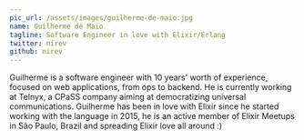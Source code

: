 ```yaml
---
pic_url: /assets/images/guilherme-de-maio.jpg
name: Guilherme de Maio
tagline: Software Engineer in love with Elixir/Erlang
twitter: nirev
github: nirev
---
```


Guilherme is a software engineer with 10 years' worth of experience, focused on web applications, from ops to backend. He is currently working at Telnyx, a CPaSS company aiming at democratizing universal communications. Guilherme has been in love with Elixir since he started working with the language in 2015, he is an active member of Elixir Meetups in São Paulo, Brazil and spreading Elixir love all around :)
